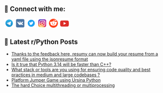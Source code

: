 ## 🔎 Connect with me:
[<img src="https://github.com/bullbesh/bullbesh/blob/main/images/Telegram.png" width="32" height="32" />](https://t.me/bullbesh)
[<img src="https://github.com/bullbesh/bullbesh/blob/main/images/VK.png" width="32" height="32" />](https://vk.com/bullbesh)
[<img src="https://github.com/bullbesh/bullbesh/blob/main/images/Twitter.png" width="32" height="32" />](https://twitter.com/bullbesh1)
[<img src="https://github.com/bullbesh/bullbesh/blob/main/images/Instagram.png" width="32" height="32" />](https://www.instagram.com/bullbesh)
[<img src="https://github.com/bullbesh/bullbesh/blob/main/images/Reddit.png" width="32" height="32" />](https://www.reddit.com/user/bullbesh)
[<img src="https://github.com/bullbesh/bullbesh/blob/main/images/YouTube.png" width="32" height="32" />](https://www.youtube.com/channel/UCtfjRs6uzgq5mfm8S06WTcg)

## 📕 Latest r/Python Posts
<!-- BLOG-POST-LIST:START -->
- [Thanks to the feedback here, resumy can now build your resume from a yaml file using the jsonresume format](https://www.reddit.com/r/Python/comments/xf6tpm/thanks_to_the_feedback_here_resumy_can_now_build/)
- [Is it true that Python 3.14 will be faster than C++?](https://www.reddit.com/r/Python/comments/xf6t7t/is_it_true_that_python_314_will_be_faster_than_c/)
- [What stack or tools are you using for ensuring code quality and best practices in medium and large codebases ?](https://www.reddit.com/r/Python/comments/xf4l0a/what_stack_or_tools_are_you_using_for_ensuring/)
- [Platform Jumper Game using Ursina Python](https://www.reddit.com/r/Python/comments/xf3wqx/platform_jumper_game_using_ursina_python/)
- [The hard Choice multithreading or multiprocessing](https://www.reddit.com/r/Python/comments/xf3aqm/the_hard_choice_multithreading_or_multiprocessing/)
<!-- BLOG-POST-LIST:END -->
